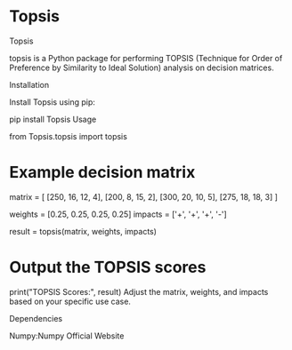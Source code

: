 # Topsis

Topsis

topsis is a Python package for performing TOPSIS (Technique for Order of Preference by Similarity to Ideal Solution) analysis on decision matrices.

Installation

Install Topsis using pip:

pip install Topsis
Usage

from Topsis.topsis import topsis

# Example decision matrix
matrix = [
    [250, 16, 12, 4],
    [200, 8, 15, 2],
    [300, 20, 10, 5],
    [275, 18, 18, 3]
]

weights = [0.25, 0.25, 0.25, 0.25]
impacts = ['+', '+', '+', '-']

result = topsis(matrix, weights, impacts)

# Output the TOPSIS scores
print("TOPSIS Scores:", result)
Adjust the matrix, weights, and impacts based on your specific use case.

Dependencies

Numpy:Numpy Official Website
